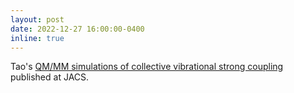 ```yaml
---
layout: post
date: 2022-12-27 16:00:00-0400
inline: true
---
```


Tao's [QM/MM simulations of collective vibrational strong coupling](https://doi.org/10.1021/jacs.2c10170) published at JACS.
